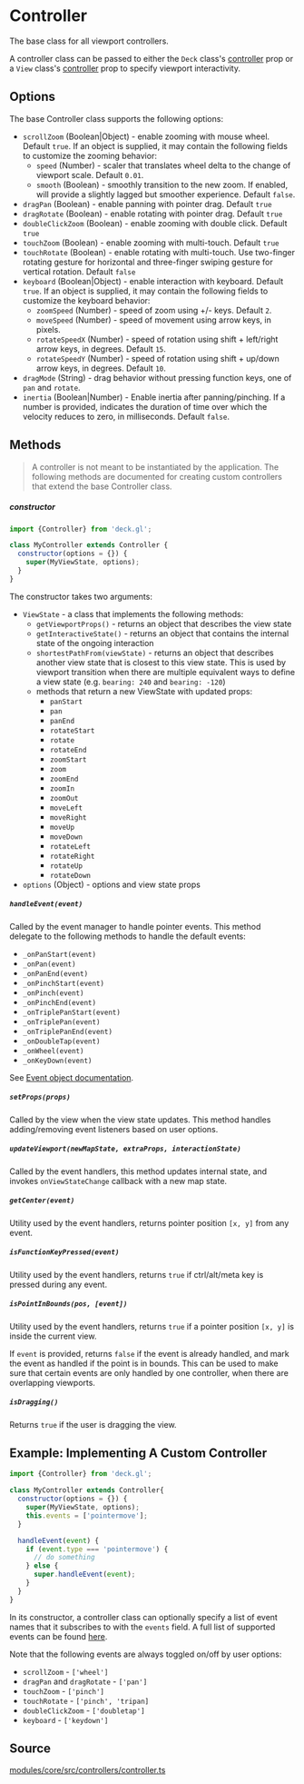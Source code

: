# Controller

The base class for all viewport controllers.

A controller class can be passed to either the `Deck` class's [controller](/docs/api-reference/core/deck.md#controller) prop or a `View` class's [controller](/docs/api-reference/core/view.md#controller) prop to specify viewport interactivity.


## Options

The base Controller class supports the following options:

* `scrollZoom` (Boolean|Object) - enable zooming with mouse wheel. Default `true`. If an object is supplied, it may contain the following fields to customize the zooming behavior:
  + `speed` (Number) - scaler that translates wheel delta to the change of viewport scale. Default `0.01`.
  + `smooth` (Boolean) - smoothly transition to the new zoom. If enabled, will provide a slightly lagged but smoother experience. Default `false`.
* `dragPan` (Boolean) - enable panning with pointer drag. Default `true`
* `dragRotate` (Boolean) - enable rotating with pointer drag. Default `true`
* `doubleClickZoom` (Boolean) - enable zooming with double click. Default `true`
* `touchZoom` (Boolean) - enable zooming with multi-touch. Default `true`
* `touchRotate` (Boolean) - enable rotating with multi-touch. Use two-finger rotating gesture for horizontal and three-finger swiping gesture for vertical rotation. Default `false`
* `keyboard` (Boolean|Object) - enable interaction with keyboard. Default `true`. If an object is supplied, it may contain the following fields to customize the keyboard behavior:
    * `zoomSpeed` (Number) - speed of zoom using +/- keys. Default `2`.
    * `moveSpeed` (Number) - speed of movement using arrow keys, in pixels.
    * `rotateSpeedX` (Number) - speed of rotation using shift + left/right arrow keys, in degrees. Default `15`.
    * `rotateSpeedY` (Number) - speed of rotation using shift + up/down arrow keys, in degrees. Default `10`.
* `dragMode` (String) - drag behavior without pressing function keys, one of `pan` and `rotate`.
* `inertia` (Boolean|Number) - Enable inertia after panning/pinching. If a number is provided, indicates the duration of time over which the velocity reduces to zero, in milliseconds. Default `false`.

## Methods

> A controller is not meant to be instantiated by the application. The following methods are documented for creating custom controllers that extend the base Controller class.

##### constructor

```js
import {Controller} from 'deck.gl';

class MyController extends Controller {
  constructor(options = {}) {
    super(MyViewState, options);
  }
}
```

The constructor takes two arguments:

* `ViewState` - a class that implements the following methods:
  - `getViewportProps()` - returns an object that describes the view state
  - `getInteractiveState()` - returns an object that contains the internal state of the ongoing interaction
  - `shortestPathFrom(viewState)` - returns an object that describes another view state that is closest to this view state. This is used by viewport transition when there are multiple equivalent ways to define a view state (e.g. `bearing: 240` and `bearing: -120`)
  - methods that return a new ViewState with updated props:
    + `panStart`
    + `pan`
    + `panEnd`
    + `rotateStart`
    + `rotate`
    + `rotateEnd`
    + `zoomStart`
    + `zoom`
    + `zoomEnd`
    + `zoomIn`
    + `zoomOut`
    + `moveLeft`
    + `moveRight`
    + `moveUp`
    + `moveDown`
    + `rotateLeft`
    + `rotateRight`
    + `rotateUp`
    + `rotateDown`
* `options` (Object) - options and view state props


##### `handleEvent(event)`

Called by the event manager to handle pointer events. This method delegate to the following methods to handle the default events:

* `_onPanStart(event)`
* `_onPan(event)`
* `_onPanEnd(event)`
* `_onPinchStart(event)`
* `_onPinch(event)`
* `_onPinchEnd(event)`
* `_onTriplePanStart(event)`
* `_onTriplePan(event)`
* `_onTriplePanEnd(event)`
* `_onDoubleTap(event)`
* `_onWheel(event)`
* `_onKeyDown(event)`

See [Event object documentation](https://uber-web.github.io/mjolnir.js/docs/api-reference/event).


##### `setProps(props)`

Called by the view when the view state updates. This method handles adding/removing event listeners based on user options.

##### `updateViewport(newMapState, extraProps, interactionState)`

Called by the event handlers, this method updates internal state, and invokes `onViewStateChange` callback with a new map state.

##### `getCenter(event)`

Utility used by the event handlers, returns pointer position `[x, y]` from any event.

##### `isFunctionKeyPressed(event)`

Utility used by the event handlers, returns `true` if ctrl/alt/meta key is pressed during any event.

##### `isPointInBounds(pos, [event])`

Utility used by the event handlers, returns `true` if a pointer position `[x, y]` is inside the current view.

If `event` is provided, returns `false` if the event is already handled, and mark the event as handled if the point is in bounds. This can be used to make sure that certain events are only handled by one controller, when there are overlapping viewports.

##### `isDragging()`

Returns `true` if the user is dragging the view.


## Example: Implementing A Custom Controller

```js
import {Controller} from 'deck.gl';

class MyController extends Controller{
  constructor(options = {}) {
    super(MyViewState, options);
    this.events = ['pointermove'];
  }

  handleEvent(event) {
    if (event.type === 'pointermove') {
      // do something
    } else {
      super.handleEvent(event);
    }
  }
}
```

In its constructor, a controller class can optionally specify a list of event names that it subscribes to with the `events` field. A full list of supported events can be found [here](https://uber-web.github.io/mjolnir.js/docs/api-reference/event-manager#supported-events-and-gestures).

Note that the following events are always toggled on/off by user options:

* `scrollZoom` - `['wheel']`
* `dragPan` and `dragRotate` - `['pan']`
* `touchZoom` - `['pinch']`
* `touchRotate` - `['pinch', 'tripan]`
* `doubleClickZoom` - `['doubletap']`
* `keyboard` - `['keydown']`


## Source

[modules/core/src/controllers/controller.ts](https://github.com/visgl/deck.gl/blob/8.8-release/modules/core/src/controllers/controller.ts)
